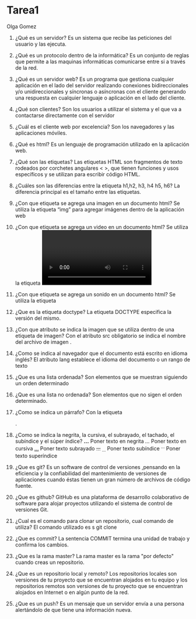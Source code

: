 # Tarea1
Olga Gomez

1.	¿Qué es un servidor?
Es un sistema que recibe las peticiones del usuario y las ejecuta.
2.	¿Qué es un protocolo dentro de la informática?
Es un conjunto de reglas que permite a las maquinas informáticas comunicarse entre si a través de la red.
3.	¿Qué es un servidor web?
Es un programa que gestiona cualquier aplicación en el lado del servidor realizando conexiones bidireccionales 
y/o unidireccionales y síncronas o asíncronas con el cliente generando una respuesta en cualquier lenguaje o aplicación 
en el lado del cliente.
4.	¿Qué son clientes?
Son los usuarios a utilizar el sistema y el que va a contactarse directamente con el servidor
5.	¿Cuál es el cliente web por excelencia?
Son los navegadores y las aplicaciones móviles.
6.	¿Qué es html?
Es un lenguaje de programación utilizado en la aplicación web.
7.	¿Qué son las etiquetas?
Las etiquetas HTML son fragmentos de texto rodeados por corchetes angulares < >, que tienen funciones y usos específicos y se utilizan para escribir código HTML.
8.	¿Cuáles son las diferencias entre la etiqueta h1,h2, h3, h4 h5, h6?
La diferencia principal es el tamaño entre las etiquetas.


9.	¿Con que etiqueta se agrega una imagen en un documento html?
Se utiliza la etiqueta “img” para agregar imágenes dentro de la aplicación web
10.	¿Con que etiqueta se agrega un video en un documento html?
Se utiliza la etiqueta <video> para agregar un video en la aplicación web.
11.	¿Con que etiqueta se agrega un sonido en un documento html?
Se utiliza la etiqueta <audio> para agregar audio en la aplicación web.
12.	¿Que es la etiqueta doctype?
La etiqueta DOCTYPE especifica la versión del mismo.
13.	¿Con que atributo se indica la imagen que se utiliza dentro de una etiqueta de imagen?
Con el atributo src obligatorio se indica el nombre del archivo de imagen .
14.	¿Como se indica al navegador que el documento está escrito en idioma inglés?
El atributo lang establece el idioma del documento o un rango de texto
15.	¿Que es una lista ordenada?
Son elementos que se muestran siguiendo un orden determinado
16.	¿Que es una lista no ordenada?
Son elementos que no sigen el orden determinado.
17.	¿Como se indica un párrafo?
Con la etiqueta <p></p>.

18.	¿Como se indica la negrita, la cursiva, el subrayado, el tachado, el subíndice y el súper índice?
<b>…</b> Poner texto en negrita <i>…</i> Poner texto en cursiva <u>…</u> Poner texto subrayado <del>…</del>  <sub>…</sub> Poner texto subíndice <sup>…</sup> Poner texto superíndice
19.	¿Que es git?
Es un software de control de versiones ,pensando en la eficiencia y la confiabilidad del mantenimiento de versiones de aplicaciones cuando éstas tienen un gran número de archivos de código fuente.
20.	¿Que es github?
GitHub es una plataforma de desarrollo colaborativo de software para alojar proyectos utilizando el sistema de control de versiones Git. 
21.	¿Cual es el comando para clonar un repositorio, cual comando de utiliza?
El comando utilizado es s git clone
22.	¿Que es commit?
La sentencia COMMIT termina una unidad de trabajo y confirma los cambios.
23.	¿Que es la rama master?
La rama master es la rama "por defecto" cuando creas un repositorio.
24.	¿Que es un repositorio local y remoto?
Los repositorios locales son versiones de tu proyecto que se encuentran alojados en tu equipo y los repositorios remotos son versiones de tu proyecto que se encuentran alojados en Internet o en algún punto de la red.
25.	¿Que es un push?
Es un mensaje que un servidor envía a una persona alertándolo de que tiene una información nueva.
